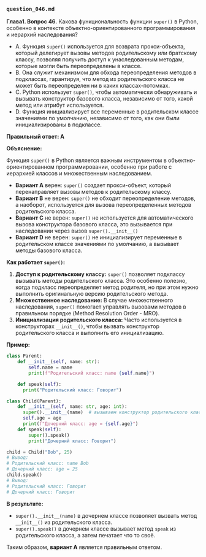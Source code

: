 ### `question_046.md`

**Глава1. Вопрос 46.** Какова функциональность функции `super()` в Python, особенно в контексте объектно-ориентированного программирования и иерархий наследования?

- A. Функция `super()` используется для возврата прокси-объекта, который делегирует вызовы методов родительскому или братскому классу, позволяя получить доступ к унаследованным методам, которые могли быть переопределены в классе.
- B. Она служит механизмом для обхода переопределения методов в подклассах, гарантируя, что метод из родительского класса не может быть переопределен ни в каких классах-потомках.
- C. Python использует `super()`, чтобы автоматически обнаруживать и вызывать конструктор базового класса, независимо от того, какой метод или атрибут используется.
- D. Функция инициализирует все переменные в родительском классе значениями по умолчанию, независимо от того, как они были инициализированы в подклассе.

**Правильный ответ: A**

**Объяснение:**

Функция `super()` в Python является важным инструментом в объектно-ориентированном программировании, особенно при работе с иерархией классов и множественным наследованием.

*   **Вариант A** верен: `super()` создает прокси-объект, который перенаправляет вызовы методов к родительскому классу.
*   **Вариант B** не верен: `super()` не обходит переопределение методов, а наоборот, используется для вызова переопределенных методов родительского класса.
*   **Вариант C** не верен: `super()` не используется для автоматического вызова конструктора базового класса, это вызывается при наследовании через вызов `super().__init__()`
*   **Вариант D** не верен:  `super()` не инициализирует переменные в родительском классе значениями по умолчанию, а вызывает методы базового класса.

**Как работает `super()`:**

1.  **Доступ к родительскому классу:**  `super()` позволяет подклассу вызывать методы родительского класса. Это особенно полезно, когда подкласс переопределяет метод родителя, но при этом нужно выполнить оригинальную версию родительского метода.
2.  **Множественное наследование:** В случае множественного наследования,  `super()` помогает управлять вызовами методов в правильном порядке (Method Resolution Order - MRO).
3.  **Инициализация родительского класса:** Часто используется в конструкторах `__init__()`, чтобы вызвать конструктор родительского класса и выполнить его инициализацию.

**Пример:**

```python
class Parent:
    def __init__(self, name: str):
        self.name = name
        print(f"Родительский класс: name {self.name}")

    def speak(self):
      print("Родительский класс: Говорит")

class Child(Parent):
    def __init__(self, name: str, age: int):
      super().__init__(name)  # вызываем конструктор родительского класса
      self.age = age
      print(f"Дочерний класс: age = {self.age}")
    def speak(self):
        super().speak()
        print("Дочерний класс: Говорит")

child = Child("Bob", 25)
# Вывод:
# Родительский класс: name Bob
# Дочерний класс: age = 25
child.speak()
# Вывод:
# Родительский класс: Говорит
# Дочерний класс: Говорит
```

**В результате:**
*   `super().__init__(name)` в дочернем классе позволяет вызвать метод `__init__()` из родительского класса.
*   `super().speak()` в дочернем классе вызывает метод `speak` из родительского класса, а затем печатает что то своё.
  
Таким образом, **вариант A** является правильным ответом.
